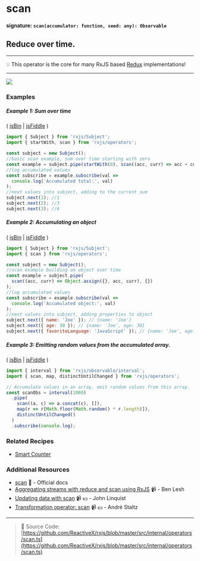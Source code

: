 # scan

#### signature: `scan(accumulator: function, seed: any): Observable`

## Reduce over time.

---

:bulb: This operator is the core for many RxJS based
[Redux](http://redux.js.org) implementations!

---

<a href="https://ultimateangular.com/?ref=76683_kee7y7vk"><img src="https://ultimateangular.com/assets/img/banners/ua-leader.svg"></a>

### Examples

##### Example 1: Sum over time

( [jsBin](http://jsbin.com/kozidakose/1/edit?js,console) |
[jsFiddle](https://jsfiddle.net/btroncone/d2g2a2c6/) )

```js
import { Subject } from 'rxjs/Subject';
import { startWith, scan } from 'rxjs/operators';

const subject = new Subject();
//basic scan example, sum over time starting with zero
const example = subject.pipe(startWith(0), scan((acc, curr) => acc + curr));
//log accumulated values
const subscribe = example.subscribe(val =>
  console.log('Accumulated total:', val)
);
//next values into subject, adding to the current sum
subject.next(1); //1
subject.next(2); //3
subject.next(3); //6
```

##### Example 2: Accumulating an object

( [jsBin](http://jsbin.com/fusunoguqu/1/edit?js,console) |
[jsFiddle](https://jsfiddle.net/btroncone/36rbu38b/) )

```js
import { Subject } from 'rxjs/Subject';
import { scan } from 'rxjs/operators';

const subject = new Subject();
//scan example building an object over time
const example = subject.pipe(
  scan((acc, curr) => Object.assign({}, acc, curr), {})
);
//log accumulated values
const subscribe = example.subscribe(val =>
  console.log('Accumulated object:', val)
);
//next values into subject, adding properties to object
subject.next({ name: 'Joe' }); // {name: 'Joe'}
subject.next({ age: 30 }); // {name: 'Joe', age: 30}
subject.next({ favoriteLanguage: 'JavaScript' }); // {name: 'Joe', age: 30, favoriteLanguage: 'JavaScript'}
```

##### Example 3: Emitting random values from the accumulated array.

( [jsBin](http://jsbin.com/mudolideqo/1/edit?js,console) |
[jsFiddle](https://jsfiddle.net/btroncone/afjgf4tz/) )

```js
import { interval } from 'rxjs/observable/interval';
import { scan, map, distinctUntilChanged } from 'rxjs/operators';

// Accumulate values in an array, emit random values from this array.
const scanObs = interval(1000)
  .pipe(
    scan((a, c) => a.concat(c), []),
    map(r => r[Math.floor(Math.random() * r.length)]),
    distinctUntilChanged()
  )
  .subscribe(console.log);
```

### Related Recipes

* [Smart Counter](../../recipes/smartcounter.md)

### Additional Resources

* [scan](http://reactivex.io/rxjs/class/es6/Observable.js~Observable.html#instance-method-scan)
  :newspaper: - Official docs
* [Aggregating streams with reduce and scan using RxJS](https://egghead.io/lessons/rxjs-aggregating-streams-with-reduce-and-scan-using-rxjs)
  :video_camera: - Ben Lesh
* [Updating data with scan](https://egghead.io/lessons/rxjs-updating-data-with-scan?course=step-by-step-async-javascript-with-rxjs)
  :video_camera: :dollar: - John Linquist
* [Transformation operator: scan](https://egghead.io/lessons/rxjs-transformation-operator-scan?course=rxjs-beyond-the-basics-operators-in-depth)
  :video_camera: :dollar: - André Staltz

---

> :file_folder: Source Code:
> [https://github.com/ReactiveX/rxjs/blob/master/src/internal/operators/scan.ts](https://github.com/ReactiveX/rxjs/blob/master/src/internal/operators/scan.ts)
